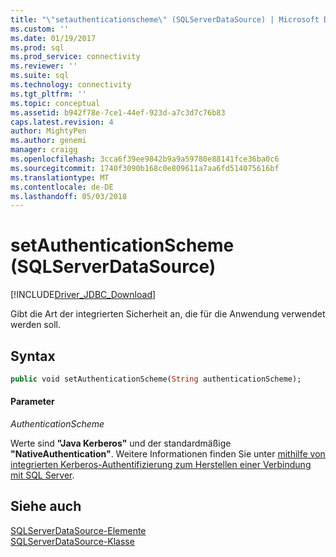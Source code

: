 ```yaml
---
title: "\"setauthenticationscheme\" (SQLServerDataSource) | Microsoft Docs"
ms.custom: ''
ms.date: 01/19/2017
ms.prod: sql
ms.prod_service: connectivity
ms.reviewer: ''
ms.suite: sql
ms.technology: connectivity
ms.tgt_pltfrm: ''
ms.topic: conceptual
ms.assetid: b942f78e-7ce1-44ef-923d-a7c3d7c76b83
caps.latest.revision: 4
author: MightyPen
ms.author: genemi
manager: craigg
ms.openlocfilehash: 3cca6f39ee9842b9a9a59780e88141fce36ba0c6
ms.sourcegitcommit: 1740f3090b168c0e809611a7aa6fd514075616bf
ms.translationtype: MT
ms.contentlocale: de-DE
ms.lasthandoff: 05/03/2018
---
```

# <a name="setauthenticationscheme-sqlserverdatasource"></a>setAuthenticationScheme (SQLServerDataSource)
[!INCLUDE[Driver_JDBC_Download](../../../includes/driver_jdbc_download.md)]

  Gibt die Art der integrierten Sicherheit an, die für die Anwendung verwendet werden soll.  
  
## <a name="syntax"></a>Syntax  
  
```vb  
public void setAuthenticationScheme(String authenticationScheme);  
```  
  
#### <a name="parameters"></a>Parameter  
 *AuthenticationScheme*  
  
 Werte sind **"Java Kerberos"** und der standardmäßige **"NativeAuthentication"**. Weitere Informationen finden Sie unter [mithilfe von integrierten Kerberos-Authentifizierung zum Herstellen einer Verbindung mit SQL Server](../../../connect/jdbc/using-kerberos-integrated-authentication-to-connect-to-sql-server.md).  
  
## <a name="see-also"></a>Siehe auch  
 [SQLServerDataSource-Elemente](../../../connect/jdbc/reference/sqlserverdatasource-members.md)   
 [SQLServerDataSource-Klasse](../../../connect/jdbc/reference/sqlserverdatasource-class.md)  
  
  
